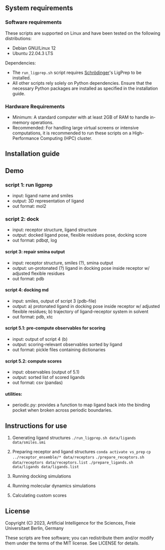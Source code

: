 ## System requirements

### Software requirements

These scripts are supported on Linux and have been tested on the following distributions:
  - Debian GNU/Linux 12
  - Ubuntu 22.04.3 LTS

Dependencies:
  - The `run_ligprep.sh` script requires [Schrödinger](https://www.schrodinger.com/)'s LigPrep to be installed.
  - All other scripts rely solely on Python dependencies. Ensure that the necessary Python packages are installed as specified in the installation guide.

### Hardware Requirements

- Minimum: A standard computer with at least 2GB of RAM to handle in-memory operations.
- Recommended: For handling large virtual screens or intensive computations, it is recommended to run these scripts on a High-Performance Computing (HPC) cluster.

## Installation guide




## Demo

### script 1: run ligprep
- input: ligand name and smiles
- output: 3D representation of ligand
- out format: mol2

### script 2: dock
- input: receptor structure, ligand structure
- output: docked ligand pose, flexible residues pose, docking score
- out format: pdbqt, log

#### script 3: repair smina output
- input: receptor structure, smiles (?), smina output 
- output: un-protonated (?) ligand in docking pose inside receptor w/ adjusted flexible residues 
- out format: pdb

#### script 4: docking md
- input: smiles, output of script 3 (pdb-file) 
- output: a) protonated ligand in docking pose inside receptor w/ adjusted flexible residues; b) trajectory of ligand-receptor system in solvent 
- out format: pdb, xtc

#### script 5.1: pre-compute observables for scoring
- input: output of script 4 (b) 
- output: scoring-relevant observables sorted by ligand 
- out format: pickle files containing dictionaries

#### script 5.2: compute scores
- input: observables (output of 5.1) 
- output: sorted list of scored ligands 
- out format: csv (pandas) 

#### utilities:
- periodic.py: provides a function to map ligand back into the binding pocket when broken across periodic boundaries.


## Instructions for use

1. Generating ligand structures
`./run_ligprep.sh data/ligands data/smiles.smi`

2. Preparing receptor and ligand structures
`conda activate vs_prep`
`cp ../receptor_ensemble/* data/receptors`
`./prepare_receptors.sh data/receptors data/receptors.list`
`./prepare_ligands.sh data/ligands data/ligands.list`

3. Running docking simulations


4. Running molecular dynamics simulations


5. Calculating custom scores



## License
Copyright (C) 2023, Artificial Intelligence for the Sciences, Freie Universitaet Berlin, Germany

These scripts are free software; you can redistribute them and/or modify
them under the terms of the MIT license. See LICENSE for details.

